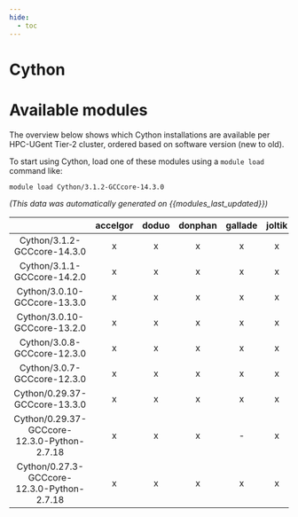 ```yaml
---
hide:
  - toc
---
```


Cython
======

# Available modules


The overview below shows which Cython installations are available per HPC-UGent Tier-2 cluster, ordered based on software version (new to old).

To start using Cython, load one of these modules using a `module load` command like:

```shell
module load Cython/3.1.2-GCCcore-14.3.0
```

*(This data was automatically generated on {{modules_last_updated}})*

| |accelgor|doduo|donphan|gallade|joltik|litleo|shinx|
| :---: | :---: | :---: | :---: | :---: | :---: | :---: | :---: |
|Cython/3.1.2-GCCcore-14.3.0|x|x|x|x|x|x|x|
|Cython/3.1.1-GCCcore-14.2.0|x|x|x|x|x|x|x|
|Cython/3.0.10-GCCcore-13.3.0|x|x|x|x|x|x|x|
|Cython/3.0.10-GCCcore-13.2.0|x|x|x|x|x|x|x|
|Cython/3.0.8-GCCcore-12.3.0|x|x|x|x|x|x|x|
|Cython/3.0.7-GCCcore-12.3.0|x|x|x|x|x|x|x|
|Cython/0.29.37-GCCcore-13.3.0|x|x|x|x|x|x|x|
|Cython/0.29.37-GCCcore-12.3.0-Python-2.7.18|x|x|x|-|x|x|x|
|Cython/0.27.3-GCCcore-12.3.0-Python-2.7.18|x|x|x|x|x|x|x|
